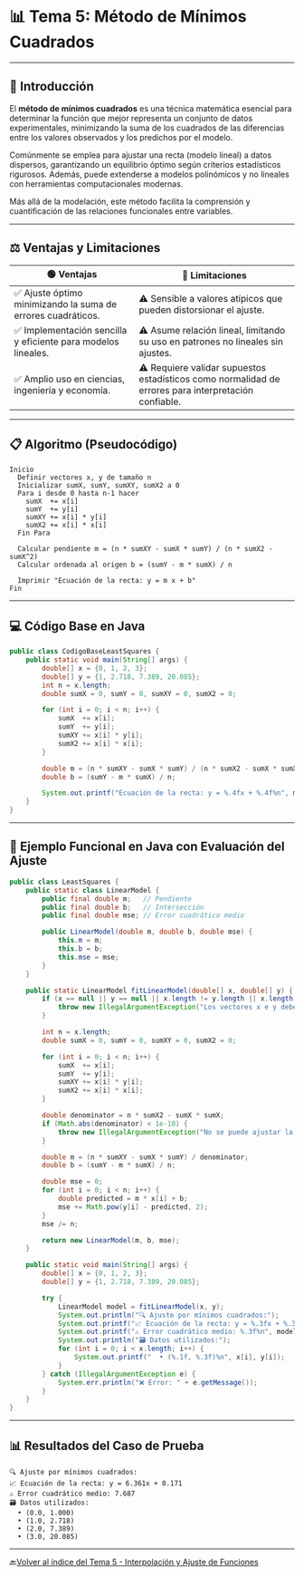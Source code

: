 
# 📊  Tema 5: Método de Mínimos Cuadrados

---

## 🔎 Introducción

 El **método de mínimos cuadrados** es una técnica matemática esencial para determinar la función que mejor representa un conjunto de datos experimentales, minimizando la suma de los cuadrados de las diferencias entre los valores observados y los predichos por el modelo.

 Comúnmente se emplea para ajustar una recta (modelo lineal) a datos dispersos, garantizando un equilibrio óptimo según criterios estadísticos rigurosos. Además, puede extenderse a modelos polinómicos y no lineales con herramientas computacionales modernas.

Más allá de la modelación, este método facilita la comprensión y cuantificación de las relaciones funcionales entre variables.

---

## ⚖️ Ventajas y Limitaciones

| 🟢 **Ventajas**                                              | 🔴 **Limitaciones**                                                                                  |
| ------------------------------------------------------------ | ---------------------------------------------------------------------------------------------------- |
| ✅ Ajuste óptimo minimizando la suma de errores cuadráticos.  | ⚠️ Sensible a valores atípicos que pueden distorsionar el ajuste.                                    |
| ✅ Implementación sencilla y eficiente para modelos lineales. | ⚠️ Asume relación lineal, limitando su uso en patrones no lineales sin ajustes.                      |
| ✅ Amplio uso en ciencias, ingeniería y economía.             | ⚠️ Requiere validar supuestos estadísticos como normalidad de errores para interpretación confiable. |

---

## 📋 Algoritmo (Pseudocódigo)

```plaintext
Inicio
  Definir vectores x, y de tamaño n
  Inicializar sumX, sumY, sumXY, sumX2 a 0
  Para i desde 0 hasta n-1 hacer
    sumX  += x[i]
    sumY  += y[i]
    sumXY += x[i] * y[i]
    sumX2 += x[i] * x[i]
  Fin Para

  Calcular pendiente m = (n * sumXY - sumX * sumY) / (n * sumX2 - sumX^2)
  Calcular ordenada al origen b = (sumY - m * sumX) / n

  Imprimir "Ecuación de la recta: y = m x + b"
Fin
```

---

## 💻 Código Base en Java

```java
public class CodigoBaseLeastSquares {
    public static void main(String[] args) {
        double[] x = {0, 1, 2, 3};
        double[] y = {1, 2.718, 7.389, 20.085};
        int n = x.length;
        double sumX = 0, sumY = 0, sumXY = 0, sumX2 = 0;

        for (int i = 0; i < n; i++) {
            sumX  += x[i];
            sumY  += y[i];
            sumXY += x[i] * y[i];
            sumX2 += x[i] * x[i];
        }

        double m = (n * sumXY - sumX * sumY) / (n * sumX2 - sumX * sumX);
        double b = (sumY - m * sumX) / n;

        System.out.printf("Ecuación de la recta: y = %.4fx + %.4f%n", m, b);
    }
}
```

---

## 🚀 Ejemplo Funcional en Java con Evaluación del Ajuste

```java
public class LeastSquares {
    public static class LinearModel {
        public final double m;   // Pendiente
        public final double b;   // Intersección
        public final double mse; // Error cuadrático medio

        public LinearModel(double m, double b, double mse) {
            this.m = m;
            this.b = b;
            this.mse = mse;
        }
    }

    public static LinearModel fitLinearModel(double[] x, double[] y) {
        if (x == null || y == null || x.length != y.length || x.length < 2) {
            throw new IllegalArgumentException("Los vectores x e y deben tener la misma longitud y al menos dos elementos");
        }

        int n = x.length;
        double sumX = 0, sumY = 0, sumXY = 0, sumX2 = 0;

        for (int i = 0; i < n; i++) {
            sumX  += x[i];
            sumY  += y[i];
            sumXY += x[i] * y[i];
            sumX2 += x[i] * x[i];
        }

        double denominator = n * sumX2 - sumX * sumX;
        if (Math.abs(denominator) < 1e-10) {
            throw new IllegalArgumentException("No se puede ajustar la recta: datos insuficientes o colineales");
        }

        double m = (n * sumXY - sumX * sumY) / denominator;
        double b = (sumY - m * sumX) / n;

        double mse = 0;
        for (int i = 0; i < n; i++) {
            double predicted = m * x[i] + b;
            mse += Math.pow(y[i] - predicted, 2);
        }
        mse /= n;

        return new LinearModel(m, b, mse);
    }

    public static void main(String[] args) {
        double[] x = {0, 1, 2, 3};
        double[] y = {1, 2.718, 7.389, 20.085};

        try {
            LinearModel model = fitLinearModel(x, y);
            System.out.println("🔍 Ajuste por mínimos cuadrados:");
            System.out.printf("📈 Ecuación de la recta: y = %.3fx + %.3f%n", model.m, model.b);
            System.out.printf("⚠️ Error cuadrático medio: %.3f%n", model.mse);
            System.out.println("🗃 Datos utilizados:");
            for (int i = 0; i < x.length; i++) {
                System.out.printf("  • (%.1f, %.3f)%n", x[i], y[i]);
            }
        } catch (IllegalArgumentException e) {
            System.err.println("❌ Error: " + e.getMessage());
        }
    }
}
```

---

## 📊 Resultados del Caso de Prueba

```text
🔍 Ajuste por mínimos cuadrados:
📈 Ecuación de la recta: y = 6.361x + 0.171
⚠️ Error cuadrático medio: 7.687
🗃 Datos utilizados:
  • (0.0, 1.000)
  • (1.0, 2.718)
  • (2.0, 7.389)
  • (3.0, 20.085)
```

---


🔙[Volver al índice del Tema 5 - Interpolación y Ajuste de Funciones](https://github.com/Juan200519287393u83/Metodos_Numericos/blob/main/T5%20-%20Interpolaci%C3%B3n%20y%20Ajuste%20de%20Funciones/Introducci%C3%B3n%20a%20la%20Interpolaci%C3%B3n%20y%20Ajuste%20de%20Funciones.md)

